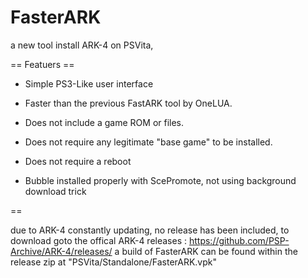 # FasterARK
a new tool install ARK-4 on PSVita, 

== Featuers ==

- Simple PS3-Like user interface

- Faster than the previous FastARK tool by OneLUA.

- Does not include a game ROM or files.

- Does not require any legitimate "base game" to be installed.

- Does not require a reboot
  
- Bubble installed properly with ScePromote, not using background download trick

== 

due to ARK-4 constantly updating, no release has been included, to download 
goto the offical ARK-4 releases : https://github.com/PSP-Archive/ARK-4/releases/
a build of FasterARK can be found within the release zip at "PSVita/Standalone/FasterARK.vpk"
